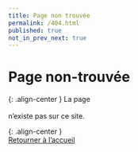 ```yaml
---
title: Page non trouvée
permalink: /404.html
published: true
not_in_prev_next: true
---
```


# Page non-trouvée

{: .align-center }
La page <br/><code style="word-break: break-all;" id="page404"></code><br/>n’existe pas sur ce site.

{: .align-center }
[<i style="font-size:60pt; color:#AAA; margin-top:40px; margin:40px 0;" class="fa fa-exclamation-triangle"></i><br/>Retourner à l’accueil](/)

<script type="text/javascript">
	var pp = document.getElementById( "page404" );
	pp.innerHTML = window.location.href;
</script>